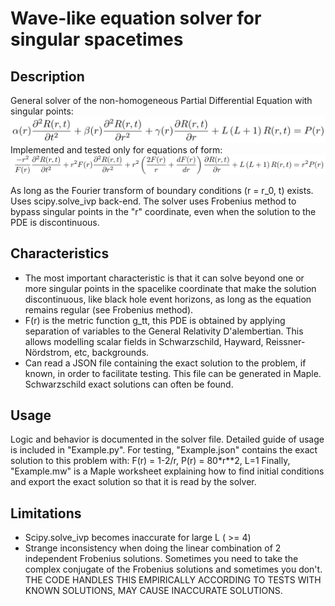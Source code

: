 # Wave-like equation solver for singular spacetimes

## Description

General solver of the non-homogeneous Partial Differential Equation with singular points:
![Alt text](General.png)
Implemented and tested only for equations of form:
![Alt text](Particular.png)
    
As long as the Fourier transform of boundary conditions (r = r_0, t) exists. Uses scipy.solve_ivp back-end.
The solver uses Frobenius method to bypass singular points in the "r" coordinate, even when the solution to the PDE is discontinuous.

## Characteristics
- The most important characteristic is that it can solve beyond one or more singular points in the spacelike coordinate that make the solution discontinuous, like black hole event horizons, as long as the equation remains regular (see Frobenius method).
- F(r) is the metric function g_tt, this PDE is obtained by applying separation of variables to the General Relativity D'alembertian. This allows modelling scalar fields in Schwarzschild, Hayward, Reissner-Nördstrom, etc, backgrounds.
- Can read a JSON file containing the exact solution to the problem, if known, in order to facilitate testing. This file can be generated in Maple. Schwarzschild exact solutions can often be found.

## Usage
Logic and behavior is documented in the solver file.
Detailed guide of usage is included in "Example.py".
For testing, "Example.json" contains the exact solution to this problem with: F(r) = 1-2/r, P(r) = 80*r**2, L=1
Finally, "Example.mw" is a Maple worksheet explaining how to find initial conditions and export the exact solution so that it is read by the solver.

## Limitations
- Scipy.solve_ivp becomes inaccurate for large L ( >= 4)
- Strange inconsistency when doing the linear combination of 2 independent Frobenius solutions. Sometimes you need to take the complex conjugate of the Frobenius solutions and sometimes you don't. THE CODE HANDLES THIS EMPIRICALLY ACCORDING TO TESTS WITH KNOWN SOLUTIONS, MAY CAUSE INACCURATE SOLUTIONS.

